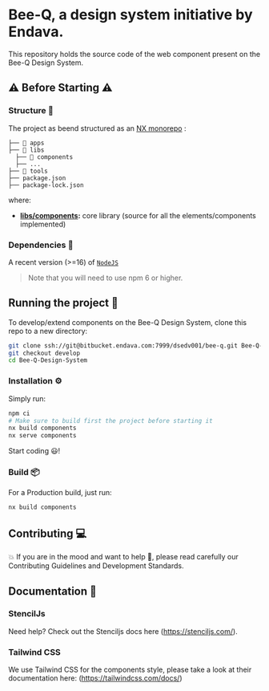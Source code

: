 # **Bee-Q**, a design system initiative by Endava.

This repository holds the source code of the web component present on the Bee-Q Design System.

## ⚠️ Before Starting ⚠️

### Structure 🧩

The project as beend structured as an [NX monorepo](https://nx.dev) :

```
├── 📁 apps
├── 📁 libs
  ├── 📁 components
  ├── ...
├── 📁 tools
├── package.json
├── package-lock.json
```

where:

- **[libs/components](./libs/components/):** core library (source for all the elements/components implemented)

### Dependencies 📡

A recent version (>=16) of [`NodeJS`](https://nodejs.org/en/download/)

> Note that you will need to use npm 6 or higher.

## Running the project 🏃‍

To develop/extend components on the Bee-Q Design System, clone this repo to a new directory:

```bash
git clone ssh://git@bitbucket.endava.com:7999/dsedv001/bee-q.git Bee-Q-Design-System
git checkout develop
cd Bee-Q-Design-System
```

### Installation ⚙️

Simply run:

```bash
npm ci
# Make sure to build first the project before starting it
nx build components
nx serve components
```

Start coding 😃!

### Build 📦

For a Production build, just run:

```bash
nx build components
```

## Contributing 💻

💥  If you are in the mood and want to help 🙂, please read carefully our Contributing Guidelines and Development Standards.

## Documentation 📖

### StencilJs

Need help? Check out the Stenciljs docs here (https://stenciljs.com/).

### Tailwind CSS

We use Tailwind CSS for the components style, please take a look at their documentation here: (https://tailwindcss.com/docs/)
